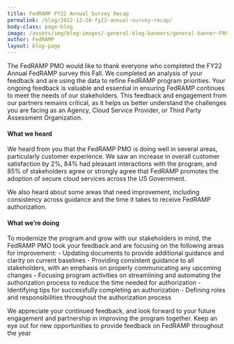 ```yaml
---
title: FedRAMP FY22 Annual Survey Recap
permalink: /blog/2022-12-28-fy22-annual-survey-recap/
body-class: page-blog
image: /assets/img/blog-images/-general-blog-banners/general-banner-FRConnect.png
author: FedRAMP
layout: blog-page
---
```

The FedRAMP PMO would like to thank everyone who completed the FY22 Annual FedRAMP survey this Fall. We completed an analysis of your feedback and are using the data to refine FedRAMP program priorities. Your ongoing feedback is valuable and essential in ensuring FedRAMP continues to meet the needs of our stakeholders. This feedback and engagement from our partners remains critical, as it helps us better understand the challenges you are facing as an Agency, Cloud Service Provider, or Third Party Assessment Organization.

<h4>What we heard</h4>
We heard from you that the FedRAMP PMO is doing well in several areas, particularly customer experience.  We saw an increase in overall customer satisfaction by 2%, 84% had pleasant interactions with the program, and 85% of stakeholders agree or strongly agree that FedRAMP promotes the adoption of secure cloud services across the US Government.

We also heard about some areas that need improvement, including consistency across guidance and the time it takes to receive FedRAMP authorization.

<h4>What we’re doing</h4>
To modernize the program and grow with our stakeholders in mind, the FedRAMP PMO  took your feedback and are focusing on the following areas for improvement:
- Updating documents to provide additional guidance and clarity on current baselines
- Providing consistent guidance to all stakeholders, with an emphasis on properly communicating any upcoming changes
- Focusing program activities on streamlining and automating the authorization process to reduce the time needed for authorization
- Identifying tips for successfully completing an authorization
- Defining roles and responsibilities throughout the authorization process

We appreciate your continued feedback, and look forward to your future engagement and partnership in improving the program together. Keep an eye out for new opportunities to provide feedback on FedRAMP throughout the year
